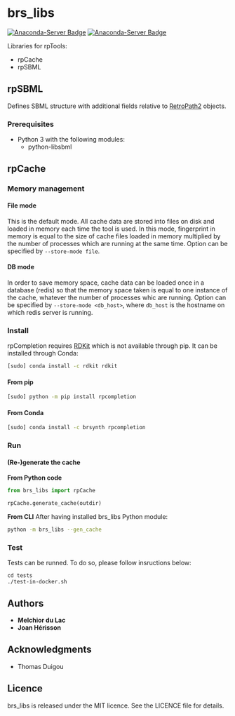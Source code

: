 # brs_libs

[![Anaconda-Server Badge](https://anaconda.org/brsynth/brs_libs/badges/latest_release_date.svg)](https://anaconda.org/brsynth/brs_libs) [![Anaconda-Server Badge](https://anaconda.org/brsynth/brs_libs/badges/version.svg)](https://anaconda.org/brsynth/brs_libs)

Libraries for rpTools:
* rpCache
* rpSBML

## rpSBML
Defines SBML structure with additional fields relative to [RetroPath2](https://github.com/brsynth/RetroPath2-wrapper) objects.

### Prerequisites
* Python 3 with the following modules:
    * python-libsbml


## rpCache

### Memory management

#### File mode
This is the default mode. All cache data are stored into files on disk and loaded in memory each time the tool is used. In this mode, fingerprint in memory is equal to the size of cache files loaded in memory multiplied by the number of processes which are running at the same time. Option can be specified by `--store-mode file`.

#### DB mode
In order to save memory space, cache data can be loaded once in a database (redis) so that the memory space taken is equal to one instance of the cache, whatever the number of processes whic are running. Option can be specified by `--store-mode <db_host>`, where `db_host` is the hostname on which redis server is running.


### Install
rpCompletion requires [RDKit](https://www.RDKit.org) which is not available through pip. It can be installed through Conda:
```sh
[sudo] conda install -c rdkit rdkit
```
#### From pip
```sh
[sudo] python -m pip install rpcompletion
```
#### From Conda
```sh
[sudo] conda install -c brsynth rpcompletion
```

### Run

#### (Re-)generate the cache
**From Python code**
```python
from brs_libs import rpCache

rpCache.generate_cache(outdir)
```
**From CLI**
After having installed brs_libs Python module:
```sh
python -m brs_libs --gen_cache
```


### Test
Tests can be runned. To do so, please follow insructions below:
```
cd tests
./test-in-docker.sh
```


## Authors

* **Melchior du Lac**
* **Joan Hérisson**

## Acknowledgments

* Thomas Duigou


## Licence
brs_libs is released under the MIT licence. See the LICENCE file for details.
